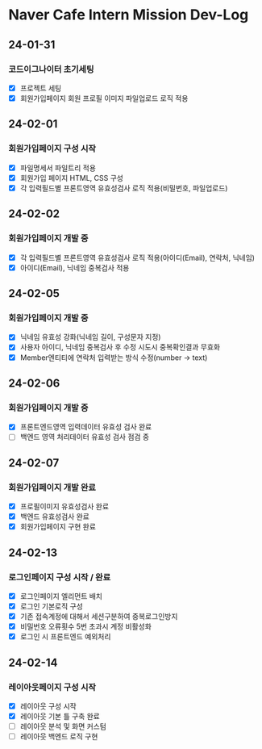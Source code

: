 # Naver Cafe Intern Mission Dev-Log

## 24-01-31
### 코드이그나이터 초기세팅
- [x] 프로젝트 세팅
- [x] 회원가입페이지 회원 프로필 이미지 파일업로드 로직 적용

## 24-02-01
### 회원가입페이지 구성 시작
- [x] 파일명세서 파일트리 적용
- [x] 회원가입 페이지 HTML, CSS 구성
- [x] 각 입력필드별 프론트영역 유효성검사 로직 적용(비밀번호, 파일업로드)

## 24-02-02
### 회원가입페이지 개발 중
- [x] 각 입력필드별 프론트영역 유효성검사 로직 적용(아이디(Email), 연락처, 닉네임)
- [x] 아이디(Email), 닉네임 중복검사 적용

## 24-02-05
### 회원가입페이지 개발 중
- [x] 닉네임 유효성 강화(닉네임 길이, 구성문자 지정)
- [x] 사용자 아이디, 닉네임 중복검사 후 수정 시도시 중복확인결과 무효화
- [x] Member엔티티에 연락처 입력받는 방식 수정(number -> text)

## 24-02-06
### 회원가입페이지 개발 중
- [x] 프론트엔드영역 입력데이터 유효성 검사 완료
- [ ] 백엔드 영역 처리데이터 유효성 검사 점검 중

## 24-02-07
### 회원가입페이지 개발 완료
- [x] 프로필이미지 유효성검사 완료
- [x] 백엔드 유효성검사 완료
- [x] 회원가입페이지 구현 완료

## 24-02-13
### 로그인페이지 구성 시작 / 완료
- [x] 로그인페이지 엘리먼트 배치
- [x] 로그인 기본로직 구성
- [x] 기존 접속계정에 대해서 세션구분하여 중복로그인방지
- [x] 비밀번호 오류횟수 5번 초과시 계정 비활성화
- [x] 로그인 시 프론트엔드 예외처리

## 24-02-14
### 레이아웃페이지 구성 시작
- [x] 레이아웃 구성 시작
- [x] 레이아웃 기본 틀 구축 완료
- [ ] 레이아웃 분석 및 화면 커스텀
- [ ] 레이아웃 백엔드 로직 구현